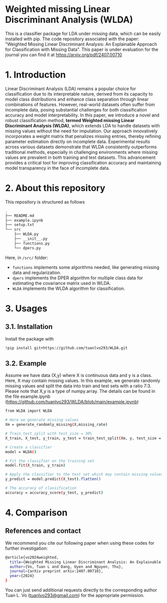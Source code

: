 # Weighted missing Linear Discriminant Analysis (WLDA)
This is a classifier package for LDA under missing data, which can be easily installed with pip.
The code repository associated with the paper: "Weighted Missing Linear Discriminant Analysis: An Explainable Approach for Classification with Missing Data". This paper is under evaluation for the journal you can find it at https://arxiv.org/pdf/2407.00710
# 1. Introduction
Linear Discriminant Analysis (LDA) remains a popular choice for classification due to its interpretable nature, derived from its capacity to model class distributions and enhance class separation through linear combinations of features. However, real-world datasets often suffer from incomplete data, posing substantial challenges for both classification accuracy and model interpretability. In this paper, we introduce a novel and robust classification method, **termed Weighted missing Linear Discriminant Analysis (WLDA)**, which extends LDA to handle datasets with missing values without the need for imputation. Our approach innovatively incorporates a weight matrix that penalizes missing entries, thereby refining parameter estimation directly on incomplete data. Experimental results across various datasets demonstrate that WLDA consistently outperforms traditional methods, especially in challenging environments where missing values are prevalent in both training and test datasets. This advancement provides a critical tool for improving classification accuracy and maintaining model transparency in the face of incomplete data.
# 2. About this repository
This repository is structured as follows
```bash
.
├── README.md
├── example.ipynb
├── setup.txt
└── src
    ├── WLDA.py
    ├── __init__.py
    ├── functions.py
    └── dpers.py
```
Here, in `/src/` folder:
- `functions` implements some algorithms needed, like generating missing data and regularization.
- `dpers` implements the DPER algorithm for multiple class data for estimating the covariance matrix used in WLDA.
- `WLDA` implements the WLDA algorithm for classification.
# 3. Usages
## 3.1. Installation
Install the package with
```bash
!pip install git+https://github.com/tuanlvo293/WLDA.git 
```
## 3.2. Example
Assume we have data (X,y) where X is continuous data and y is a class. Here, X may contain missing values. In this example, we generate randomly missing values and split the data into train and test sets with a ratio 7:3. Please note that X,y is a type of numpy.array. The details can be found in the file example.ipynb (https://github.com/tuanlvo293/WLDA/blob/main/example.ipynb)
```bash
from WLDA import WLDA

# Here we generate missing values
Xm = generate_randomly_missing(X,missing_rate)

# Train_test_split with test_size = 30%
X_train, X_test, y_train, y_test = train_test_split(Xm, y, test_size = 0.3, random_state = 0)

# Create a classifier
model = WLDA()

# Fit the classifier on the training set 
model.fit(X_train, y_train)

# Apply the classifier to the test set which may contain missing values
y_predict = model.predict(X_test).flatten()

# The accuracy of classification
accuracy = accuracy_score(y_test, y_predict)
```
# 4. Comparison

## References and contact
We recommend you cite our following paper when using these codes for further investigation:
```bash
@article{vo2024weighted,
  title={Weighted Missing Linear Discriminant Analysis: An Explainable Approach for Classification with Missing Data},
  author={Vo, Tuan L and Dang, Uyen and Nguyen, Thu},
  journal={arXiv preprint arXiv:2407.00710},
  year={2024}
}
```
You can just send additional requests directly to the corresponding author Tuan L. Vo (tuanlvo293@gmail.com) for the appropriate permission.
